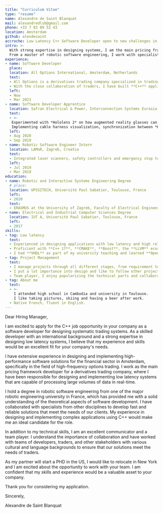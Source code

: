 ```yaml
---
title: "Curriculum Vitae"
type: "resume"
name: Alexandre de Saint Blanquat
mail: alexandredlsb@gmail.com
phone: +33 7 83 89 52 43
location: Amsterdam
github: alexdesaint
accroche: Low Latency C++ Software Developer open to new challenges in the US
intro: >-
  With strong expertise in designing systems, I am the main pricing framework developer of a high frequency trading company.
  From a master of robotic software engineering, I work with specialists in other disciplines to bring theoretical aspects to fast and reliable solutions.
experience:
- name: Software Developer
  place:
  location: All Options International, Amsterdam, Netherlands
  text:
  - All Options is a derivatives trading company specialized in trading options. I am part of a team of ten software developers dedicated to assure the continuity of the trading platform, implementing new features, and expanding to new products.
  - With the close collaboration of traders, I have built **C++** applications covering low latency trading, portfolio management and options hedging. I am now the main developer on the pricing framework aiming to expand to US products, improve performances for European products and replace legacy code.
  left:
  - Now
  - Mar 2021
- name: Software Developer Apprentice
  location: Safran Electrical & Power, Interconnection Systems Eurasia, Design Office, Blagnac, France
  text:
  - >-
   Experimented with *Hololens 2* on how augmented reality glasses can be used in the plane cabling process. 
   Implementing cable harness visualization, synchronization between *Hololens*, and new augmented reality interactions.
  left:
  - Aug 2020
  - Sep 2019
- name: Robotic Software Engineer Intern
  location: LAMoR, Zagreb, Croatia
  text:
  - Integrated laser scanners, safety controllers and emergency stop to a warehouse robot. Made a **C++ ROS** package to decode sensor data stream.
  left:
  - Jul 2019
  - Mar 2019
education:
- name: Robotic and Interactive Systems Engineering Degree
  # place: 
  location: UPSSITECH, Université Paul Sabatier, Toulouse, France
  left:
  - 2020
  text:
  - ERASMUS at the University of Zagreb, Faculty of Electrical Engineering and Computing
- name: Electrical and Industrial Computer Sciences Degree
  location: IUT A, Université Paul Sabatier, Toulouse, France
  left:
  - 2017
skills:
- tag: Low latency
  text:
  - Experienced in designing applications with low latency and high reliability requirements. I have a methodic approach and always abstract problems into a model (state machine, Grafcet, block diagram...). Expertise in asynchronous programming, parallel computing and networking.
  - Proficient with **C++ 17**, **CMAKE**, **Boost**, the **LLVM** ecosystem and now moving to **C++ 23**. Using **Linux** as my working environnement, together with **Python**, **Go** or **Javascript** for maths, servers or webapps.
  - I had **VHDL** as part of my university teaching and learned **OpenGL** and **BGFX** on my free time. Would be interested in working with GPU-accelerated computing or **FPGA**.
- tag: Project Management
  text:
  - I manage projects through all different stages, from requirement to release, support and handover.
  - I put a lot importance into design and like to follow other projects, review them and give a constructive feedback.
  - Team player, I enjoy popularizing the technical parts and collaborating with specialist in different fields.
- tag: About me
  text:
  - >-
    I attended high school in Cambodia and university in Toulouse.
    I like taking pictures, skiing and having a beer after work.
  - Native French, fluent in English.
---
```

Dear Hiring Manager,

I am excited to apply for the C++ job opportunity in your company as a software developer for designing systematic trading systems. As a skilled developer with an international background and a strong expertise in designing low latency systems, I believe that my experience and skills would be an excellent fit for your company's needs.

I have extensive experience in designing and implementing high-performance software solutions for the financial sector in Amsterdam, specifically in the field of high-frequency options trading. I work as the main pricing framework developer for a derivatives trading company, where I have been responsible for designing and implementing low latency systems that are capable of processing large volumes of data in real-time.

I hold a degree in robotic software engineering from one of the major robotic engineering university in France, which has provided me with a solid understanding of the theoretical aspects of software development. I have collaborated with specialists from other disciplines to develop fast and reliable solutions that meet the needs of our clients. My experience in designing and implementing complex applications using C++ would make me an ideal candidate for the role.

In addition to my technical skills, I am an excellent communicator and a team player. I understand the importance of collaboration and have worked with teams of developers, traders, and other stakeholders with various cultural and language backgrounds to ensure that our solutions meet the needs of traders.

As my partner will start a PHD in the US, I would like to relocate in New York and I am excited about the opportunity to work with your team. I am confident that my skills and experience would be a valuable asset to your company.

Thank you for considering my application.

Sincerely,

Alexandre de Saint Blanquat